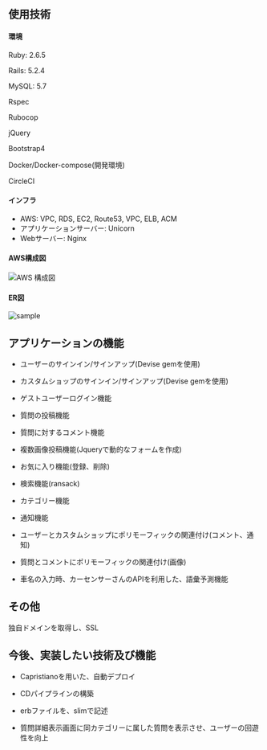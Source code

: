 
## 使用技術

#### 環境
Ruby: 2.6.5

Rails: 5.2.4

MySQL: 5.7

Rspec

Rubocop

jQuery

Bootstrap4

Docker/Docker-compose(開発環境)

CircleCI

#### インフラ
- AWS: VPC, RDS, EC2, Route53, VPC, ELB, ACM
- アプリケーションサーバー: Unicorn
- Webサーバー: Nginx

#### AWS構成図

![AWS 構成図](https://user-images.githubusercontent.com/62746943/86996438-a1d5be80-c1e6-11ea-990b-598d5924ffd3.png)


#### ER図

![sample](https://user-images.githubusercontent.com/62746943/86989276-0e47c200-c1d5-11ea-9383-099215fd3166.png)

## アプリケーションの機能
- ユーザーのサインイン/サインアップ(Devise gemを使用)

- カスタムショップのサインイン/サインアップ(Devise gemを使用)
- ゲストユーザーログイン機能
- 質問の投稿機能
- 質問に対するコメント機能
- 複数画像投稿機能(Jqueryで動的なフォームを作成)
- お気に入り機能(登録、削除)
- 検索機能(ransack)
- カテゴリー機能
- 通知機能
- ユーザーとカスタムショップにポリモーフィックの関連付け(コメント、通知)
- 質問とコメントにポリモーフィックの関連付け(画像)
- 車名の入力時、カーセンサーさんのAPIを利用した、語彙予測機能

## その他

  独自ドメインを取得し、SSL

## 今後、実装したい技術及び機能

- Capristianoを用いた、自動デプロイ

- CDパイプラインの構築
- erbファイルを、slimで記述
- 質問詳細表示画面に同カテゴリーに属した質問を表示させ、ユーザーの回遊性を向上

